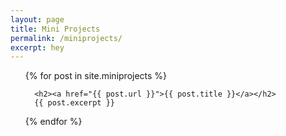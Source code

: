 ```yaml
---
layout: page
title: Mini Projects
permalink: /miniprojects/
excerpt: hey
---
```


<ul>
  {% for post in site.miniprojects %}

      <h2><a href="{{ post.url }}">{{ post.title }}</a></h2>
      {{ post.excerpt }}

  {% endfor %}
</ul>
